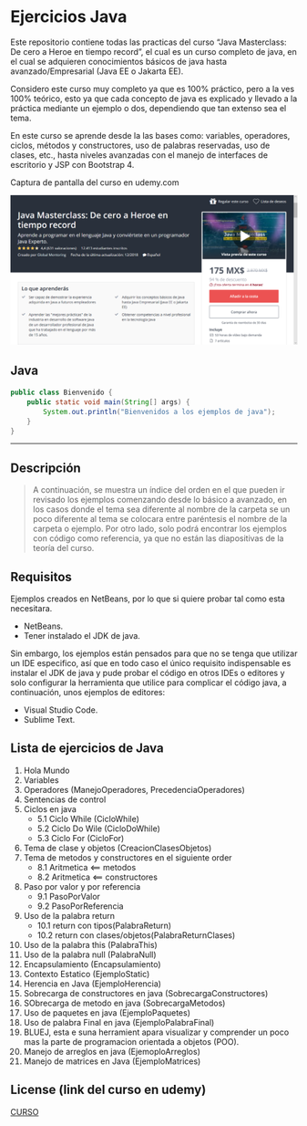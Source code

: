 # Ejercicios Java 
Este repositorio contiene todas las practicas del curso “Java Masterclass: De cero a Heroe en tiempo record”, el cual es un curso completo de java, en el cual se adquieren conocimientos básicos de java hasta avanzado/Empresarial (Java EE o Jakarta EE).

Considero este curso muy completo ya que es 100% práctico, pero a la ves 100% teórico, esto ya que cada concepto de java es explicado y llevado a la práctica mediante un ejemplo o dos, dependiendo que tan extenso sea el tema.

En este curso se aprende desde la las bases como: variables, operadores, ciclos, métodos y constructores, uso de palabras reservadas, uso de clases, etc., hasta niveles avanzadas con el manejo de interfaces de escritorio y JSP con Bootstrap 4.

Captura de pantalla del curso en udemy.com

![](CursoJava.png)

## Java
```java
public class Bienvenido {
	public static void main(String[] args) {
		System.out.println("Bienvenidos a los ejemplos de java");
	}
}
```
---

## Descripción
>A continuación, se muestra un índice del orden en el que pueden ir revisado los ejemplos comenzando desde lo básico a avanzado, en los casos donde el tema sea diferente al nombre de la carpeta se un poco diferente al tema se colocara entre paréntesis el nombre de la carpeta o ejemplo. Por otro lado, solo podrá encontrar los ejemplos con código como referencia, ya que no están las diapositivas de la teoría del curso.

Requisitos
------------

Ejemplos creados en NetBeans, por lo que si quiere probar tal como esta necesitara.
 * NetBeans.
 * Tener instalado el JDK de java.

Sin embargo, los ejemplos están pensados para que no se tenga que utilizar un IDE especifico, así que en todo caso el único requisito indispensable es instalar el JDK de java y pude probar el código en otros IDEs o editores y solo configurar la herramienta que utilice para complicar el código java, a continuación, unos ejemplos de editores:
 * Visual Studio Code.
 * Sublime Text.

## Lista de ejercicios de Java

1. Hola Mundo
2. Variables
3. Operadores (ManejoOperadores, PrecedenciaOperadores)
4. Sentencias de control
5. Ciclos en java
	* 5.1 Ciclo While (CicloWhile)
	* 5.2 Ciclo Do Wile (CicloDoWhile)
	* 5.3 Ciclo For (CicloFor)
6. Tema de clase y objetos (CreacionClasesObjetos)
8. Tema de metodos y constructores en el siguiente order
	- 8.1 Aritmetica <== metodos
	- 8.2 Aritmetica <== constructores
9. Paso por valor y por referencia
	- 9.1 PasoPorValor
	- 9.2 PasoPorReferencia
10. Uso de la palabra return
	- 10.1 return con tipos(PalabraReturn)
	- 10.2 return con clases/objetos(PalabraReturnClases)
11. Uso de la palabra this (PalabraThis)
12. Uso de la palabra null (PalabraNull)
13. Encapsulamiento (Encapsulamiento)
14. Contexto Estatico (EjemploStatic)
15. Herencia en Java (EjemploHerencia)
16. Sobrecarga de constructores en java (SobrecargaConstructores)
17. SObrecarga de metodo en java (SobrecargaMetodos)
18. Uso de paquetes en java (EjemploPaquetes)
19. Uso de palabra Final en java (EjemploPalabraFinal)
20. BLUEJ, esta e suna herramient apara visualizar y comprender un poco mas la parte de programacion orientada a objetos (POO).
21. Manejo de arreglos en java (EjemoploArreglos)
22. Manejo de matrices en Java (EjemploMatrices)



## License (link del curso en udemy)
[CURSO](https://www.udemy.com/java-masterclass-de-cero-a-heroe-en-tiempo-record/)


